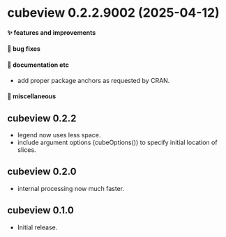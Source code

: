 # cubeview 0.2.2.9002 (2025-04-12)

#### ✨ features and improvements

#### 🐛 bug fixes

#### 💬 documentation etc

* add proper package anchors as requested by CRAN.

#### 🍬 miscellaneous


## cubeview 0.2.2

* legend now uses less space.
* include argument options (cubeOptions()) to specify initial location of slices.

## cubeview 0.2.0

* internal processing now much faster.

## cubeview 0.1.0

* Initial release.
